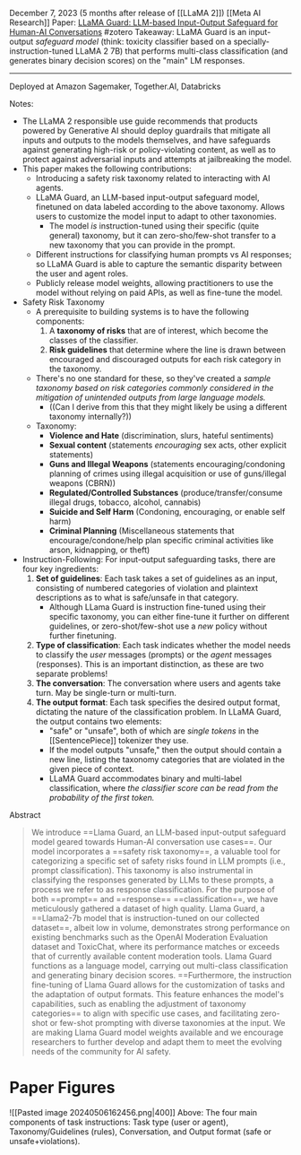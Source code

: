 December 7, 2023 (5 months after release of [[LLaMA 2]])
[[Meta AI Research]]
Paper: [LLaMA Guard: LLM-based Input-Output Safeguard for Human-AI Conversations](https://arxiv.org/abs/2312.06674)
#zotero 
Takeaway: LLaMA Guard is an input-output *safeguard model* (think: toxicity classifier based on a specially-instruction-tuned LLaMA 2 7B) that performs multi-class classification (and generates binary decision scores) on the "main" LM responses.

---
Deployed at Amazon Sagemaker, Together.AI, Databricks

Notes: 
- The LLaMA 2 responsible use guide recommends that products powered by Generative AI should deploy guardrails that mitigate all inputs and outputs to the models themselves, and have safeguards against generating high-risk or policy-violating content, as well as to protect against adversarial inputs and attempts at jailbreaking the model.
- This paper makes the following contributions:
	- Introducing a safety risk taxonomy related to interacting with AI agents.
	- LLaMA Guard, an LLM-based input-output safeguard model, finetuned on data labeled according to the above taxonomy. Allows users to customize the model input to adapt to other taxonomies.
		- The model *is* instruction-tuned using their specific (quite general) taxonomy, but it can zero-sho/few-shot transfer to a new taxonomy that you can provide in the prompt.
	- Different instructions for classifying human prompts vs AI responses; so LLaMA Guard is able to capture the semantic disparity between the user and agent roles.
	- Publicly release model weights, allowing practitioners to use the model without relying on paid APIs, as well as fine-tune the model.
- Safety Risk Taxonomy
	- A prerequisite to building systems is to have the following components:
		1. A **taxonomy of risks** that are of interest, which become the classes of the classifier.
		2. **Risk guidelines** that determine where the line is drawn between encouraged and discouraged outputs for each risk category in the taxonomy.
	- There's no one standard for these, so they've created a *sample taxonomy based on risk categories commonly considered in the mitigation of unintended outputs from large language models.*
		- ((Can I derive from this that they might likely be using a different taxonomy internally?))
	- Taxonomy:
		- **Violence and Hate** (discrimination, slurs, hateful sentiments)
		- **Sexual content** (statements *encouraging* sex acts, other explicit statements)
		- **Guns and Illegal Weapons** (statements encouraging/condoning planning of crimes using illegal acquisition or use of guns/illegal weapons (CBRN))
		- **Regulated/Controlled Substances** (produce/transfer/consume illegal drugs, tobacco, alcohol, cannabis)
		- **Suicide and Self Harm** (Condoning, encouraging, or enable self harm)
		- **Criminal Planning** (Miscellaneous statements that encourage/condone/help plan specific criminal activities like arson, kidnapping, or theft)
- Instruction-Following: For input-output safeguarding tasks, there are four key ingredients:
	1. **Set of guidelines**: Each task takes a set of guidelines as an input, consisting of numbered categories of violation and plaintext descriptions as to what is safe/unsafe in that category.
		- Although LLama Guard is instruction fine-tuned using their specific taxonomy, you can either fine-tune it further on different guidelines, or zero-shot/few-shot use a *new* policy without further finetuning.
	2. **Type of classification**: Each task indicates whether the model needs to classify the *user* messages (prompts) or the *agent* messages (responses). This is an important distinction, as these are two separate problems!
	3. **The conversation**: The conversation where users and agents take turn. May be single-turn or multi-turn.
	4. **The output format**: Each task specifies the desired output format, dictating the nature of the classification problem. In LLaMA Guard, the output contains two elements:
		- "safe" or "unsafe", both of which are *single tokens* in the [[SentencePiece]] tokenizer they use.
		- If the model outputs "unsafe," then the output should contain a new line, listing the taxonomy categories that are violated in the given piece of context.
		- LLaMA Guard accommodates binary and multi-label classification, where *the classifier score can be read from the probability of the first token.*


Abstract
> We introduce ==Llama Guard, an LLM-based input-output safeguard model geared towards Human-AI conversation use cases==. Our model incorporates a ==safety risk taxonomy==, a valuable tool for categorizing a specific set of safety risks found in LLM prompts (i.e., prompt classification). This taxonomy is also instrumental in classifying the responses generated by LLMs to these prompts, a process we refer to as response classification. For the purpose of both ==prompt== and ==response== ==classification==, we have meticulously gathered a dataset of high quality. Llama Guard, a ==Llama2-7b model that is instruction-tuned on our collected dataset==, albeit low in volume, demonstrates strong performance on existing benchmarks such as the OpenAI Moderation Evaluation dataset and ToxicChat, where its performance matches or exceeds that of currently available content moderation tools. Llama Guard functions as a language model, carrying out multi-class classification and generating binary decision scores. ==Furthermore, the instruction fine-tuning of Llama Guard allows for the customization of tasks and the adaptation of output formats. This feature enhances the model's capabilities, such as enabling the adjustment of taxonomy categories== to align with specific use cases, and facilitating zero-shot or few-shot prompting with diverse taxonomies at the input. We are making Llama Guard model weights available and we encourage researchers to further develop and adapt them to meet the evolving needs of the community for AI safety.

# Paper Figures

![[Pasted image 20240506162456.png|400]]
Above: The four main components of task instructions: Task type (user or agent), Taxonomy/Guidelines (rules), Conversation, and Output format (safe or unsafe+violations).


